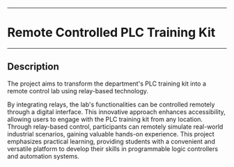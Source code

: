 ___
# Remote Controlled PLC Training Kit
___

## Description

The project aims to transform the department's PLC training kit into a remote control lab using relay-based technology.

By integrating relays, the lab's functionalities can be controlled remotely through a digital interface. This innovative approach enhances accessibility, allowing users to engage with the PLC training kit from any location. Through relay-based control, participants can remotely simulate real-world industrial scenarios, gaining valuable hands-on experience. This project emphasizes practical learning, providing students with a convenient and versatile platform to develop their skills in programmable logic controllers and automation systems.
